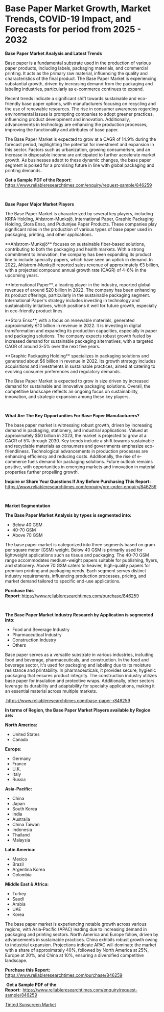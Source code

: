 <p><h1>Base Paper Market Growth, Market Trends, COVID-19 Impact, and Forecasts for period from 2025 - 2032</h1></p><p><strong>Base Paper Market Analysis and Latest Trends</strong></p>
<p><p>Base paper is a fundamental substrate used in the production of various paper products, including labels, packaging materials, and commercial printing. It acts as the primary raw material, influencing the quality and characteristics of the final product. The Base Paper Market is experiencing substantial growth, driven by increasing demand from the packaging and labeling industries, particularly as e-commerce continues to expand.</p><p>Recent trends indicate a significant shift towards sustainable and eco-friendly base paper options, with manufacturers focusing on recycling and the use of renewable resources. The rise in consumer awareness regarding environmental issues is prompting companies to adopt greener practices, influencing product development and innovation. Additionally, advancements in technology are enhancing the production processes, improving the functionality and attributes of base paper.</p><p>The Base Paper Market is expected to grow at a CAGR of 14.9% during the forecast period, highlighting the potential for investment and expansion in this sector. Factors such as urbanization, growing consumerism, and an increase in disposable income are anticipated to further accelerate market growth. As businesses adapt to these dynamic changes, the base paper segment is poised for a promising future in line with global packaging and printing demands.</p></p>
<p><strong>Get a Sample PDF of the Report:&nbsp;</strong> <a href="https://www.reliableresearchtimes.com/enquiry/request-sample/846259?utm_campaign=2139&utm_medium=2&utm_source=Github&utm_content=ia&utm_term=08022025&utm_id=base-paper">https://www.reliableresearchtimes.com/enquiry/request-sample/846259</a></p>
<p>&nbsp;</p>
<p><strong>Base Paper Major Market Players</strong></p>
<p><p>The Base Paper Market is characterized by several key players, including KRPA Holding, Ahlstrom-Munksjö, International Paper, Graphic Packaging Holding, Stora Enso, and Pudumjee Paper Products. These companies play significant roles in the production of various types of base paper used in packaging, printing, and other applications.</p><p>**Ahlstrom-Munksjö** focuses on sustainable fiber-based solutions, contributing to both the packaging and health markets. With a strong commitment to innovation, the company has been expanding its product line to include specialty papers, which have seen an uptick in demand. In 2022, Ahlstrom-Munksjö reported sales revenue of approximately €3 billion, with a projected compound annual growth rate (CAGR) of 4-6% in the upcoming years.</p><p>**International Paper**, a leading player in the industry, reported global revenues of around $20 billion in 2022. The company has been enhancing its product offerings, particularly in the sustainable packaging segment. International Paper's strategy includes investing in technology and sustainability initiatives, which positions it well for future growth, especially in eco-friendly product lines.</p><p>**Stora Enso**, with a focus on renewable materials, generated approximately €10 billion in revenue in 2022. It is investing in digital transformation and expanding its production capacities, especially in paper and packaging solutions. The company expects robust growth fueled by increased demand for sustainable packaging alternatives, with a targeted CAGR of around 3-5% over the next five years.</p><p>**Graphic Packaging Holding** specializes in packaging solutions and generated about $6 billion in revenue in 2022. Its growth strategy includes acquisitions and investments in sustainable practices, aimed at catering to evolving consumer preferences and regulatory demands.</p><p>The Base Paper Market is expected to grow in size driven by increased demand for sustainable and innovative packaging solutions. Overall, the competitive landscape reflects an ongoing focus on sustainability, innovation, and strategic expansion among these key players.</p></p>
<p>&nbsp;</p>
<p><strong>What Are The Key Opportunities For Base Paper Manufacturers?</strong></p>
<p><p>The base paper market is witnessing robust growth, driven by increasing demand in packaging, stationery, and industrial applications. Valued at approximately $50 billion in 2023, the market is projected to grow at a CAGR of 5% through 2030. Key trends include a shift towards sustainable and recyclable materials as consumers and governments emphasize eco-friendliness. Technological advancements in production processes are enhancing efficiency and reducing costs. Additionally, the rise of e-commerce fuels demand for packaging solutions. Future outlook remains positive, with opportunities in emerging markets and innovation in material properties further propelling growth.</p></p>
<p><strong>Inquire or Share Your Questions If Any Before Purchasing This Report:</strong> <a href="https://www.reliableresearchtimes.com/enquiry/pre-order-enquiry/846259?utm_campaign=2139&utm_medium=2&utm_source=Github&utm_content=ia&utm_term=08022025&utm_id=base-paper">https://www.reliableresearchtimes.com/enquiry/pre-order-enquiry/846259</a></p>
<p>&nbsp;</p>
<p><strong>Market Segmentation</strong></p>
<p><strong>The Base Paper Market Analysis by types is segmented into:</strong></p>
<p><ul><li>Below 40 GSM</li><li>40-70 GSM</li><li>Above 70 GSM</li></ul></p>
<p><p>The base paper market is categorized into three segments based on gram per square meter (GSM) weight. Below 40 GSM is primarily used for lightweight applications such as tissue and packaging. The 40-70 GSM range accommodates medium-weight papers suitable for publishing, flyers, and stationery. Above 70 GSM caters to heavier, high-quality papers for premium printing and packaging needs. Each segment serves distinct industry requirements, influencing production processes, pricing, and market demand tailored to specific end-use applications.</p></p>
<p><strong>Purchase this Report:&nbsp;</strong><a href="https://www.reliableresearchtimes.com/purchase/846259?utm_campaign=2139&utm_medium=2&utm_source=Github&utm_content=ia&utm_term=08022025&utm_id=base-paper">https://www.reliableresearchtimes.com/purchase/846259</a></p>
<p>&nbsp;</p>
<p><strong>The Base Paper Market Industry Research by Application is segmented into:</strong></p>
<p><ul><li>Food and Beverage Industry</li><li>Pharmaceutical Industry</li><li>Construction Industry</li><li>Others</li></ul></p>
<p><p>Base paper serves as a versatile substrate in various industries, including food and beverage, pharmaceuticals, and construction. In the food and beverage sector, it's used for packaging and labeling due to its moisture resistance and printability. In pharmaceuticals, it provides secure, hygienic packaging that ensures product integrity. The construction industry utilizes base paper for insulation and protective wraps. Additionally, other sectors leverage its durability and adaptability for specialty applications, making it an essential material across multiple markets.</p></p>
<p><a href="https://www.reliableresearchtimes.com/base-paper-r846259?utm_campaign=2139&utm_medium=2&utm_source=Github&utm_content=ia&utm_term=08022025&utm_id=base-paper">&nbsp;https://www.reliableresearchtimes.com/base-paper-r846259</a></p>
<p><strong>In terms of Region, the Base Paper Market Players available by Region are:</strong></p>
<p>
    <p> <strong> North America: </strong>
        <ul>
            <li>United States</li>
            <li>Canada</li>
        </ul>
        </p> 
    <p> <strong> Europe: </strong>
        <ul>
            <li>Germany</li>
            <li>France</li>
            <li>U.K.</li>
            <li>Italy</li>
            <li>Russia</li>
        </ul>
        </p> 
    <p> <strong> Asia-Pacific: </strong>
        <ul>
            <li>China</li>
            <li>Japan</li>
            <li>South Korea</li>
            <li>India</li>
            <li>Australia</li>
            <li>China Taiwan</li>
            <li>Indonesia</li>
            <li>Thailand</li>
            <li>Malaysia</li>
        </ul>
        </p> 
    <p> <strong> Latin America: </strong>
        <ul>
            <li>Mexico</li>
            <li>Brazil</li>
            <li>Argentina Korea</li>
            <li>Colombia</li>
        </ul>
        </p> 
    <p> <strong> Middle East & Africa: </strong>
        <ul>
            <li>Turkey</li>
            <li>Saudi</li>
            <li>Arabia</li>
            <li>UAE</li>
            <li>Korea</li>
        </ul>
    </p>
    </p>
<p><p>The base paper market is experiencing notable growth across various regions, with Asia-Pacific (APAC) leading due to increasing demand in packaging and printing sectors. North America and Europe follow, driven by advancements in sustainable practices. China exhibits robust growth owing to industrial expansion. Projections indicate APAC will dominate the market with a share of approximately 40%, followed by North America at 25%, Europe at 20%, and China at 10%, ensuring a diversified competitive landscape.</p></p>
<p><strong>Purchase this Report: </strong><a href="https://www.reliableresearchtimes.com/purchase/846259?utm_campaign=2139&utm_medium=2&utm_source=Github&utm_content=ia&utm_term=08022025&utm_id=base-paper">https://www.reliableresearchtimes.com/purchase/846259</a></p>
<p>&nbsp;<strong>Get a Sample PDF of the Report:&nbsp;&nbsp;</strong><a href="https://www.reliableresearchtimes.com/enquiry/request-sample/846259?utm_campaign=2139&utm_medium=2&utm_source=Github&utm_content=ia&utm_term=08022025&utm_id=base-paper">https://www.reliableresearchtimes.com/enquiry/request-sample/846259</a></p>
<p><strong></strong></p>
<p><p><a href="https://github.com/petbigbeepjn/Market-Research-Report-List-1/blob/main/tinted-sunscreen-market.md?utm_campaign=2139&utm_medium=2&utm_source=Github&utm_content=ia&utm_term=08022025&utm_id=base-paper">Tinted Sunscreen Market</a></p></p>